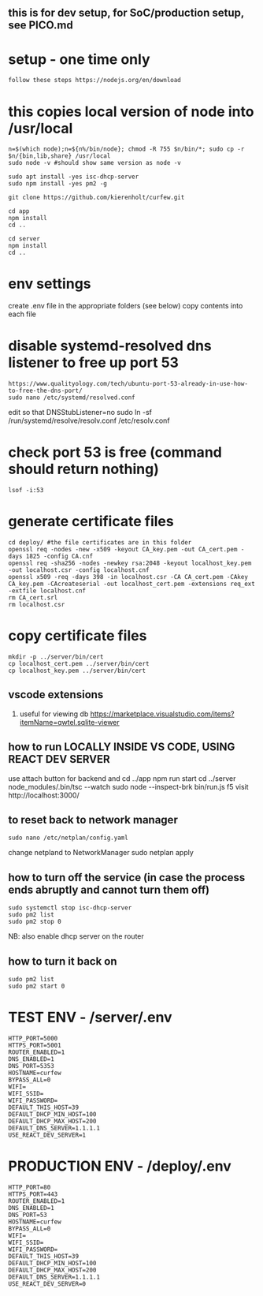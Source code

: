 ## this is for dev setup, for SoC/production setup, see PICO.md

# setup - one time only

    follow these steps https://nodejs.org/en/download

# this copies local version of node into /usr/local

    n=$(which node);n=${n%/bin/node}; chmod -R 755 $n/bin/*; sudo cp -r $n/{bin,lib,share} /usr/local
    sudo node -v #should show same version as node -v

    sudo apt install -yes isc-dhcp-server
    sudo npm install -yes pm2 -g

    git clone https://github.com/kierenholt/curfew.git

    cd app
    npm install
    cd ..

    cd server
    npm install
    cd ..

# env settings

create .env file in the appropriate folders (see below)
copy contents into each file

# disable systemd-resolved dns listener to free up port 53 

    https://www.qualityology.com/tech/ubuntu-port-53-already-in-use-how-to-free-the-dns-port/
    sudo nano /etc/systemd/resolved.conf
edit so that DNSStubListener=no 
    sudo ln -sf /run/systemd/resolve/resolv.conf /etc/resolv.conf

# check port 53 is free (command should return nothing)

    lsof -i:53

# generate certificate files

    cd deploy/ #the file certificates are in this folder
    openssl req -nodes -new -x509 -keyout CA_key.pem -out CA_cert.pem -days 1825 -config CA.cnf
    openssl req -sha256 -nodes -newkey rsa:2048 -keyout localhost_key.pem -out localhost.csr -config localhost.cnf
    openssl x509 -req -days 398 -in localhost.csr -CA CA_cert.pem -CAkey CA_key.pem -CAcreateserial -out localhost_cert.pem -extensions req_ext -extfile localhost.cnf
    rm CA_cert.srl
    rm localhost.csr

# copy certificate files

    mkdir -p ../server/bin/cert
    cp localhost_cert.pem ../server/bin/cert
    cp localhost_key.pem ../server/bin/cert

## vscode extensions

1. useful for viewing db
   https://marketplace.visualstudio.com/items?itemName=qwtel.sqlite-viewer

## how to run LOCALLY INSIDE VS CODE, USING REACT DEV SERVER

use attach button for backend and 
    cd ../app
    npm run start
    cd ../server
    node_modules/.bin/tsc --watch
    sudo node --inspect-brk bin/run.js
    f5
    visit http://localhost:3000/

## to reset back to network manager

    sudo nano /etc/netplan/config.yaml
change netpland to NetworkManager
    sudo netplan apply

## how to turn off the service (in case the process ends abruptly and cannot turn them off)

    sudo systemctl stop isc-dhcp-server
    sudo pm2 list
    sudo pm2 stop 0
NB: also enable dhcp server on the router

## how to turn it back on

    sudo pm2 list
    sudo pm2 start 0

# TEST ENV - /server/.env

```
HTTP_PORT=5000
HTTPS_PORT=5001
ROUTER_ENABLED=1
DNS_ENABLED=1
DNS_PORT=5353
HOSTNAME=curfew
BYPASS_ALL=0
WIFI=
WIFI_SSID=
WIFI_PASSWORD=
DEFAULT_THIS_HOST=39
DEFAULT_DHCP_MIN_HOST=100
DEFAULT_DHCP_MAX_HOST=200
DEFAULT_DNS_SERVER=1.1.1.1
USE_REACT_DEV_SERVER=1
```

# PRODUCTION ENV - /deploy/.env

```
HTTP_PORT=80
HTTPS_PORT=443
ROUTER_ENABLED=1
DNS_ENABLED=1
DNS_PORT=53
HOSTNAME=curfew
BYPASS_ALL=0
WIFI=
WIFI_SSID=
WIFI_PASSWORD=
DEFAULT_THIS_HOST=39
DEFAULT_DHCP_MIN_HOST=100
DEFAULT_DHCP_MAX_HOST=200
DEFAULT_DNS_SERVER=1.1.1.1
USE_REACT_DEV_SERVER=0
```
